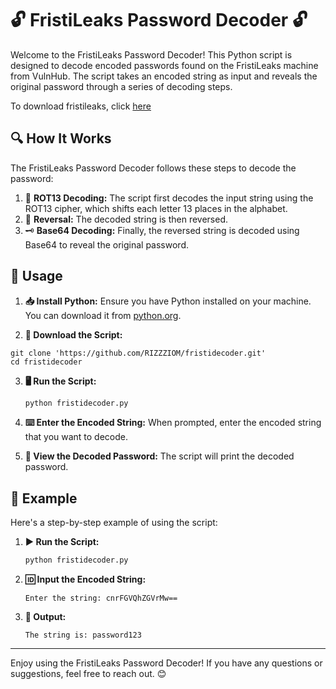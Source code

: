 # 🔓 FristiLeaks Password Decoder 🔓

Welcome to the FristiLeaks Password Decoder! This Python script is designed to decode encoded passwords found on the FristiLeaks machine from VulnHub. The script takes an encoded string as input and reveals the original password through a series of decoding steps. 

To download fristileaks, click [here](https://www.vulnhub.com/entry/fristileaks-13,133/)
## 🔍 How It Works

The FristiLeaks Password Decoder follows these steps to decode the password:
1. 🔄 **ROT13 Decoding:** The script first decodes the input string using the ROT13 cipher, which shifts each letter 13 places in the alphabet.
2. 🔁 **Reversal:** The decoded string is then reversed.
3. 🗝️ **Base64 Decoding:** Finally, the reversed string is decoded using Base64 to reveal the original password.

## 🚀 Usage

1. **📥 Install Python:**
   Ensure you have Python installed on your machine. You can download it from [python.org](https://www.python.org/).

2. **💾 Download the Script:**

```shell
git clone 'https://github.com/RIZZZIOM/fristidecoder.git'
cd fristidecoder
```

3. **🖥️ Run the Script:**
   
   ```bash
   python fristidecoder.py
   ```

4. **⌨️ Enter the Encoded String:**
   When prompted, enter the encoded string that you want to decode.

5. **🔐 View the Decoded Password:**
   The script will print the decoded password.

## 📝 Example

Here's a step-by-step example of using the script:

1. **▶️ Run the Script:**

   ```bash
   python fristidecoder.py
   ```
   
2. **🆔 Input the Encoded String:**

   ```plaintext
   Enter the string: cnrFGVQhZGVrMw==
   ```
   
3. **📜 Output:**

   ```plaintext
   The string is: password123
   ```

---

Enjoy using the FristiLeaks Password Decoder! If you have any questions or suggestions, feel free to reach out. 😊